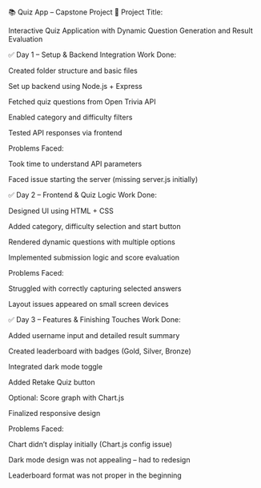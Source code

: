 📚 Quiz App – Capstone Project
🔖 Project Title:

Interactive Quiz Application with Dynamic Question Generation and Result Evaluation

✅ Day 1 – Setup & Backend Integration
Work Done:

Created folder structure and basic files

Set up backend using Node.js + Express

Fetched quiz questions from Open Trivia API

Enabled category and difficulty filters

Tested API responses via frontend

Problems Faced:

Took time to understand API parameters

Faced issue starting the server (missing server.js initially)

✅ Day 2 – Frontend & Quiz Logic
Work Done:

Designed UI using HTML + CSS

Added category, difficulty selection and start button

Rendered dynamic questions with multiple options

Implemented submission logic and score evaluation

Problems Faced:

Struggled with correctly capturing selected answers

Layout issues appeared on small screen devices

✅ Day 3 – Features & Finishing Touches
Work Done:

Added username input and detailed result summary

Created leaderboard with badges (Gold, Silver, Bronze)

Integrated dark mode toggle

Added Retake Quiz button

Optional: Score graph with Chart.js

Finalized responsive design

Problems Faced:

Chart didn’t display initially (Chart.js config issue)

Dark mode design was not appealing – had to redesign

Leaderboard format was not proper in the beginning